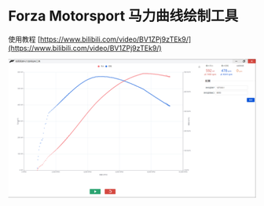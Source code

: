# Forza Motorsport 马力曲线绘制工具

使用教程 [https://www.bilibili.com/video/BV1ZPj9zTEk9/](https://www.bilibili.com/video/BV1ZPj9zTEk9/)

![ui](https://raw.githubusercontent.com/ColoeusEdward/self_img/main/屏幕截图(57).png)


